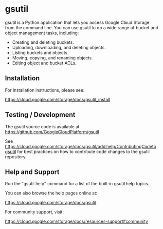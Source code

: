 # gsutil

gsutil is a Python application that lets you access Google Cloud Storage from
the command line. You can use gsutil to do a wide range of bucket and object
management tasks, including:

- Creating and deleting buckets.
- Uploading, downloading, and deleting objects.
- Listing buckets and objects.
- Moving, copying, and renaming objects.
- Editing object and bucket ACLs.

## Installation

For installation instructions, please see:

https://cloud.google.com/storage/docs/gsutil_install

## Testing / Development

The gsutil source code is available at https://github.com/GoogleCloudPlatform/gsutil

See https://cloud.google.com/storage/docs/gsutil/addlhelp/ContributingCodetogsutil
for best practices on how to contribute code changes to the gsutil repository.

## Help and Support

Run the "gsutil help" command for a list of the built-in gsutil help topics.

You can also browse the help pages online at:

https://cloud.google.com/storage/docs/gsutil

For community support, visit:

https://cloud.google.com/storage/docs/resources-support#community
